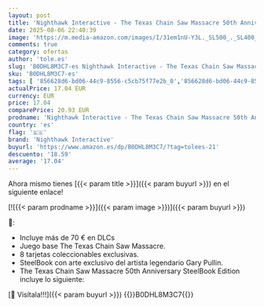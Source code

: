 ```yaml
---
layout: post
title: 'Nighthawk Interactive - The Texas Chain Saw Massacre 50th Anniversary SteelBook Edition - PS5'
date: 2025-08-06 22:40:39
image: 'https://m.media-amazon.com/images/I/31em1nU-Y3L._SL500_._SL400_.jpg'
comments: true
category: ofertas
author: 'tole.es'
slug: 'B0DHL8M3C7-es Nighthawk Interactive - The Texas Chain Saw Massacre 50th...'
sku: 'B0DHL8M3C7-es'
tags: [ '856628d6-bd06-44c9-8556-c5cb75f77e2b_0','856628d6-bd06-44c9-8556-c5cb75f77e2b_2201','856628d6-bd06-44c9-8556-c5cb75f77e2b_3601','Arborist Merchandising Root','Hardware y juegos para PlayStation 5','Juegos para PlayStation 5','Preventa de Videojuegos','Self Service','Special Features Stores','Videojuegos','Videojuegos más esperados','nighthawk interactive','ps5','🇪🇸', ]
actualPrice: 17.04 EUR
currency: EUR
price: 17.04
comparePrice: 20.93 EUR
prodname: 'Nighthawk Interactive - The Texas Chain Saw Massacre 50th Anniversary SteelBook Edition - PS5'
country: 'es'
flag: '🇪🇸'
brand: 'Nighthawk Interactive'
buyurl: 'https://www.amazon.es/dp/B0DHL8M3C7/?tag=tolees-21'
descuento: '18.59'
average: '17.04'
---
```


Ahora mismo tienes [{{< param title >}}]({{< param buyurl >}}) en el siguiente enlace!

[![{{< param prodname >}}]({{< param image >}})]({{< param buyurl >}})

🔎:

- Incluye más de 70 € en DLCs
- Juego base The Texas Chain Saw Massacre.
- 8 tarjetas coleccionables exclusivas.
- SteelBook con arte exclusivo del artista legendario Gary Pullin.
- The Texas Chain Saw Massacre 50th Anniversary SteelBook Edition incluye lo siguiente:

[🛒 Visítala!!!]({{< param buyurl >}})
{{<world>}}B0DHL8M3C7{{</world>}}
